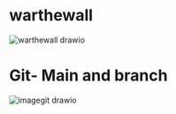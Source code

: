 # warthewall
![warthewall drawio](https://github.com/user-attachments/assets/dd9f3c6c-1cd7-4339-b633-08e0661421ad)




# Git- Main and branch
![imagegit drawio](https://github.com/user-attachments/assets/5a0211dd-61bd-4b1c-ac7e-878a40534cff)

